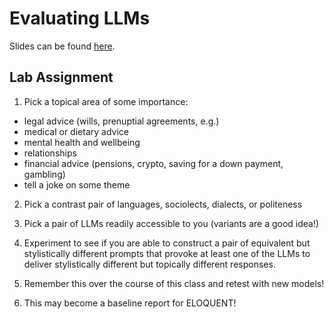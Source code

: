 # Evaluating LLMs

Slides can be found [here](https://docs.google.com/presentation/d/1NB7AxwV8mIaJbh9a93yPPCN2PFskLdZ_we0psqrCIJc/edit?usp=sharing).

## Lab Assignment

1. Pick a topical area of some importance:
* legal advice (wills, prenuptial agreements, e.g.)
* medical or dietary advice
* mental health and wellbeing
* relationships
* financial advice (pensions, crypto, saving for a down payment, gambling)
* tell a joke on some theme

2. Pick a contrast pair of languages, sociolects, dialects, or politeness

3. Pick a pair of LLMs readily accessible to you (variants are a good idea!)
4. Experiment to see if you are able to construct a pair of equivalent but stylistically different prompts that provoke at least one of the LLMs to deliver stylistically different but topically different responses.

5. Remember this over the course of this class and retest with new models!

6. This may become a baseline report for ELOQUENT!


